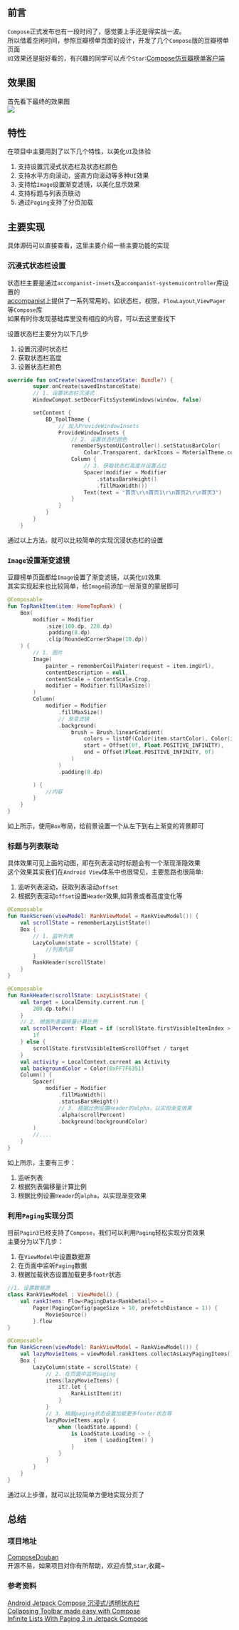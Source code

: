 ## 前言
`Compose`正式发布也有一段时间了，感觉要上手还是得实战一波。     
所以借着空闲时间，参照豆瓣榜单页面的设计，开发了几个`Compose`版的豆瓣榜单页面       
`UI`效果还是挺好看的，有兴趣的同学可以点个`Star`:[Compose仿豆瓣榜单客户端](https://github.com/shenzhen2017/ComposeDouban)    

## 效果图
首先看下最终的效果图    
![](https://p1-juejin.byteimg.com/tos-cn-i-k3u1fbpfcp/9d56ca7d86b34863b71201d1e9150c75~tplv-k3u1fbpfcp-watermark.awebp)
## 特性
在项目中主要用到了以下几个特性，以美化`UI`及体验    
1. 支持设置沉浸式状态栏及状态栏颜色     
2. 支持水平方向滚动，竖直方向滚动等多种`UI`效果     
3. 支持给`Image`设置渐变滤镜，以美化显示效果      
4. 支持标题与列表页联动      
5. 通过`Paging`支持了分页加载    

## 主要实现
具体源码可以直接查看，这里主要介绍一些主要功能的实现      

### 沉浸式状态栏设置
状态栏主要是通过`accompanist-insets`及`accompanist-systemuicontroller`库设置的     
[accompanist](https://github.com/google/accompanist)上提供了一系列常用的，如状态栏，权限，`FlowLayout`,`ViewPager`等`Compose`库      
如果有时你发现基础库里没有相应的内容，可以去这里查找下     

设置状态栏主要分为以下几步       
1. 设置沉浸时状态栏    
2. 获取状态栏高度   
3. 设置状态栏颜色   

```kotlin
override fun onCreate(savedInstanceState: Bundle?) {
        super.onCreate(savedInstanceState)
        // 1. 设置状态栏沉浸式
        WindowCompat.setDecorFitsSystemWindows(window, false)

        setContent {
            BD_ToolTheme {
            	// 加入ProvideWindowInsets
                ProvideWindowInsets {
                    // 2. 设置状态栏颜色
                    rememberSystemUiController().setStatusBarColor(
                        Color.Transparent, darkIcons = MaterialTheme.colors.isLight)
                    Column {
                    	// 3. 获取状态栏高度并设置占位
                        Spacer(modifier = Modifier
                            .statusBarsHeight()
                            .fillMaxWidth())
                        Text(text = "首页\r\n首页1\r\n首页2\r\n首页3")
                    }
                }
            }
        }
    }
```
通过以上方法，就可以比较简单的实现沉浸状态栏的设置    

### `Image`设置渐变滤镜
豆瓣榜单页面都给`Image`设置了渐变滤镜，以美化`UI`效果         
其实实现起来也比较简单，给`Image`前添加一层渐变的蒙层即可       
```kotlin
@Composable
fun TopRankItem(item: HomeTopRank) {
    Box(
        modifier = Modifier
            .size(180.dp, 220.dp)
            .padding(8.dp)
            .clip(RoundedCornerShape(10.dp))
    ) {
    	// 1. 图片
        Image(
            painter = rememberCoilPainter(request = item.imgUrl),
            contentDescription = null,
            contentScale = ContentScale.Crop,
            modifier = Modifier.fillMaxSize()
        )
        Column(
            modifier = Modifier
                .fillMaxSize()
                // 渐变滤镜
                .background(
                    brush = Brush.linearGradient(
                        colors = listOf(Color(item.startColor), Color(item.endColor)),
                        start = Offset(0f, Float.POSITIVE_INFINITY),
                        end = Offset(Float.POSITIVE_INFINITY, 0f)
                    )
                )
                .padding(8.dp)

        ) {
            //内容
        }
    }
}
```
如上所示，使用`Box`布局，给前景设置一个从左下到右上渐变的背景即可       

### 标题与列表联动
具体效果可见上面的动图，即在列表滚动时标题会有一个渐现渐隐效果       
这个效果其实我们在`Android View`体系中也很常见，主要思路也很简单:       
1. 监听列表滚动，获取列表滚动`offset`      
2. 根据列表滚动`offset`设置`Header`效果,如背景或者高度变化等   

```kotlin
@Composable
fun RankScreen(viewModel: RankViewModel = RankViewModel()) {
    val scrollState = rememberLazyListState()
    Box {
    	// 1. 监听列表
        LazyColumn(state = scrollState) {
            //列表内容
        }
        RankHeader(scrollState)
    }
}

@Composable
fun RankHeader(scrollState: LazyListState) {
    val target = LocalDensity.current.run {
        200.dp.toPx()
    }
    // 2. 根据列表偏移量计算比例
    val scrollPercent: Float = if (scrollState.firstVisibleItemIndex > 0) {
        1f
    } else {
        scrollState.firstVisibleItemScrollOffset / target
    }
    val activity = LocalContext.current as Activity
    val backgroundColor = Color(0xFF7F6351)
    Column() {
        Spacer(
            modifier = Modifier
                .fillMaxWidth()
                .statusBarsHeight()
                // 3. 根据比例设置Header的alpha，以实现渐变效果
                .alpha(scrollPercent)
                .background(backgroundColor)
        )
        //....
    }
}
```
如上所示，主要有三步：  
1. 监听列表     
2. 根据列表偏移量计算比例    
3. 根据比例设置`Header`的`alpha`，以实现渐变效果

### 利用`Paging`实现分页
目前`Pagin3`已经支持了`Compose`，我们可以利用`Paging`轻松实现分页效果      
主要分为以下几步：  
1. 在`ViewModel`中设置数据源    
2. 在页面中监听`Paging`数据     
3. 根据加载状态设置加载更多`footr`状态         

```kotlin
//1. 设置数据源
class RankViewModel : ViewModel() {
    val rankItems: Flow<PagingData<RankDetail>> =
        Pager(PagingConfig(pageSize = 10, prefetchDistance = 1)) {
            MovieSource()
        }.flow
}

@Composable
fun RankScreen(viewModel: RankViewModel = RankViewModel()) {
    val lazyMovieItems = viewModel.rankItems.collectAsLazyPagingItems()
    Box {
        LazyColumn(state = scrollState) {
            // 2. 在页面中监听paging
            items(lazyMovieItems) {
                it?.let {
                    RankListItem(it)
                }
            }
            // 3. 根据paging状态设置加载更多footer状态等
            lazyMovieItems.apply {
                when (loadState.append) {
                    is LoadState.Loading -> {
                        item { LoadingItem() }
                    }
                }
            }
        }
    }
}
```
通过以上步骤，就可以比较简单方便地实现分页了   
## 总结
### 项目地址
[ComposeDouban](https://github.com/shenzhen2017/ComposeDouban)         
开源不易，如果项目对你有所帮助，欢迎点赞,`Star`,收藏~        

### 参考资料
[Android Jetpack Compose 沉浸式/透明状态栏](https://blog.csdn.net/sinat_38184748/article/details/119345811)       
[Collapsing Toolbar made easy with Compose](https://codingtroops.com/android/collapsing-toolbar-made-easy-with-compose/)        
[Infinite Lists With Paging 3 in Jetpack Compose](https://proandroiddev.com/infinite-lists-with-paging-3-in-jetpack-compose-b095533aefe6)
